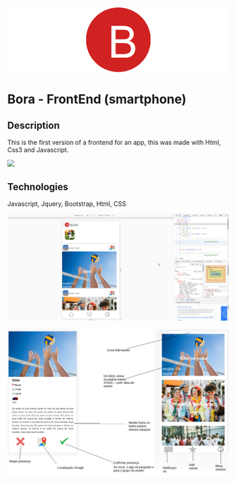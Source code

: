 ![](logo.png)

# Bora - FrontEnd (smartphone)

## Description

This is the first version of a frontend for an app, this was made with Html, Css3 and Javascript.

![](Project1.bmp)

## Technologies

Javascript, Jquery, Bootstrap, Html, CSS

![](Example.png)

![](Project2.png)
